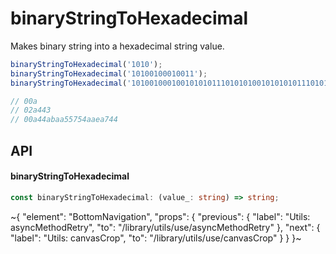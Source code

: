 
# binaryStringToHexadecimal

Makes binary string into a hexadecimal string value.

```ts
binaryStringToHexadecimal('1010');
binaryStringToHexadecimal('10100100010011');
binaryStringToHexadecimal('1010010001001010101110101010010101010111010101001010101011101010011101000100');

// 00a
// 02a443
// 00a44abaa55754aaea744
```

## API

#### binaryStringToHexadecimal

```ts
const binaryStringToHexadecimal: (value_: string) => string;
```


~{
  "element": "BottomNavigation",
  "props": {
    "previous": {
      "label": "Utils: asyncMethodRetry",
      "to": "/library/utils/use/asyncMethodRetry"
    },
    "next": {
      "label": "Utils: canvasCrop",
      "to": "/library/utils/use/canvasCrop"
    }
  }
}~
